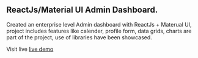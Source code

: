 ## ReactJs/Material UI Admin Dashboard.

Created an enterprise level Admin dashboard with ReactJs + Materual UI, project includes features like calender, profile form, data grids, charts are part of the project, use of libraries have been showcased. 

Visit live [live demo](www.google.com)

